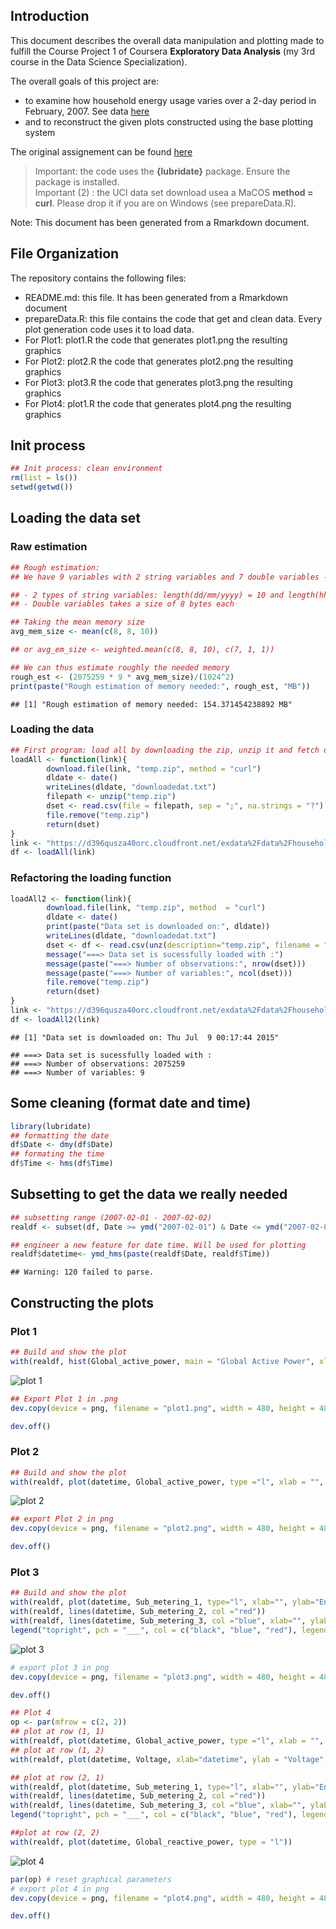 ## Introduction

This document describes the overall data manipulation and plotting made to fulfill the Course Project 1 of Coursera __Exploratory Data Analysis__ (my 3rd course in the Data Science Specialization).

The overall goals of this project are:    
* to examine how household energy usage varies over a 2-day period in February, 2007. See data [here]("https://d396qusza40orc.cloudfront.net/exdata%2Fdata%2Fhousehold_power_consumption.zip") 
* and to reconstruct the given plots constructed using the base plotting system 

The original assignement can be found [here](https://github.com/rdpeng/ExData_Plotting1/blob/master/README.md)

> Important: the code uses the __{lubridate}__ package. Ensure the package is installed.  
> Important (2) : the UCI data set download usea a MaCOS __method = curl__. Please drop it if you are on Windows (see prepareData.R). 

Note: This document has been generated from a Rmarkdown document.

## File Organization
The repository contains the following files:
* README.md: this file. It has been generated from a Rmarkdown document
* prepareData.R: this file contains the code that get and clean data. Every plot generation code uses it to load data.
* For Plot1: plot1.R the code that generates plot1.png the resulting graphics
* For Plot2: plot2.R the code that generates plot2.png the resulting graphics
* For Plot3: plot3.R the code that generates plot3.png the resulting graphics
* For Plot4: plot1.R the code that generates plot4.png the resulting graphics
 

## Init process 

```r
## Init process: clean environment
rm(list = ls())
setwd(getwd())
```
## Loading the data set

### Raw estimation

```r
## Rough estimation:
## We have 9 variables with 2 string variables and 7 double variables -- I choose 'double' for a pessimistic calculation:

## - 2 types of string variables: length(dd/mm/yyyy) = 10 and length(hh:mm:ss) = 8"
## - Double variables takes a size of 8 bytes each 

## Taking the mean memory size 
avg_mem_size <- mean(c(8, 8, 10))

## or avg_em_size <- weighted.mean(c(8, 8, 10), c(7, 1, 1))

## We can thus estimate roughly the needed memory
rough_est <- (2075259 * 9 * avg_mem_size)/(1024^2)
print(paste("Rough estimation of memory needed:", rough_est, "MB"))
```

```
## [1] "Rough estimation of memory needed: 154.371454238892 MB"
```

### Loading the data

```r
## First program: load all by downloading the zip, unzip it and fetch data
loadAll <- function(link){
        download.file(link, "temp.zip", method = "curl")
        dldate <- date()
        writeLines(dldate, "downloadedat.txt")
        filepath <- unzip("temp.zip")
        dset <- read.csv(file = filepath, sep = ";", na.strings = "?") 
        file.remove("temp.zip")
        return(dset)
}
link <- "https://d396qusza40orc.cloudfront.net/exdata%2Fdata%2Fhousehold_power_consumption.zip"
df <- loadAll(link)
```
### Refactoring the loading function
 
```r
loadAll2 <- function(link){
        download.file(link, "temp.zip", method  = "curl")
        dldate <- date()
        print(paste("Data set is downloaded on:", dldate))
        writeLines(dldate, "downloadedat.txt")
        dset <- df <- read.csv(unz(description="temp.zip", filename = "household_power_consumption.txt"), sep = ";", na.strings = "?")
        message("===> Data set is sucessfully loaded with :")
        message(paste("===> Number of observations:", nrow(dset)))
        message(paste("===> Number of variables:", ncol(dset)))
        file.remove("temp.zip")
        return(dset)
}
link <- "https://d396qusza40orc.cloudfront.net/exdata%2Fdata%2Fhousehold_power_consumption.zip"
df <- loadAll2(link)
```

```
## [1] "Data set is downloaded on: Thu Jul  9 00:17:44 2015"
```

```
## ===> Data set is sucessfully loaded with :
## ===> Number of observations: 2075259
## ===> Number of variables: 9
```

## Some cleaning (format date and time)

```r
library(lubridate)
## formatting the date
df$Date <- dmy(df$Date)
## formating the time
df$Time <- hms(df$Time)
```

## Subsetting to get the data we really needed

```r
## subsetting range (2007-02-01 - 2007-02-02)
realdf <- subset(df, Date >= ymd("2007-02-01") & Date <= ymd("2007-02-02"))

## engineer a new feature for date time. Will be used for plotting
realdf$datetime<- ymd_hms(paste(realdf$Date, realdf$Time))
```

```
## Warning: 120 failed to parse.
```
## Constructing the plots

### Plot 1

```r
## Build and show the plot
with(realdf, hist(Global_active_power, main = "Global Active Power", xlab = "Global Active Power (kilowatts)", col = "red"))
```

![plot 1](plot1.png) 

```r
## Export Plot 1 in .png
dev.copy(device = png, filename = "plot1.png", width = 480, height = 480)
```


```r
dev.off()
```

### Plot 2


```r
## Build and show the plot
with(realdf, plot(datetime, Global_active_power, type ="l", xlab = "", ylab = "Global Active Power (kilowatts)"))
```

![plot 2](plot2.png) 

```r
## export Plot 2 in png
dev.copy(device = png, filename = "plot2.png", width = 480, height = 480)
```


```r
dev.off()
```

### Plot 3

```r
## Build and show the plot
with(realdf, plot(datetime, Sub_metering_1, type="l", xlab="", ylab="Energy sub metering"))
with(realdf, lines(datetime, Sub_metering_2, col ="red"))
with(realdf, lines(datetime, Sub_metering_3, col ="blue", xlab="", ylab=""))
legend("topright", pch = "___", col = c("black", "blue", "red"), legend = c("Sub_metering_1", "Sub_metering_2", "Sub_metering_3"))
```

![plot 3](plot3.png) 

```r
# export plot 3 in png
dev.copy(device = png, filename = "plot3.png", width = 480, height = 480)
```


```r
dev.off()
```



```r
## Plot 4
op <- par(mfrow = c(2, 2))
## plot at row (1, 1)
with(realdf, plot(datetime, Global_active_power, type ="l", xlab = "", ylab = "Global Active Power (kilowatts)"))
## plot at row (1, 2)
with(realdf, plot(datetime, Voltage, xlab="datetime", ylab = "Voltage", type = "l"))

## plot at row (2, 1)
with(realdf, plot(datetime, Sub_metering_1, type="l", xlab="", ylab="Energy sub metering"))
with(realdf, lines(datetime, Sub_metering_2, col ="red"))
with(realdf, lines(datetime, Sub_metering_3, col ="blue", xlab="", ylab=""))
legend("topright", pch = "___", col = c("black", "blue", "red"), legend = c("Sub_metering_1", "Sub_metering_2", "Sub_metering_3"))

##plot at row (2, 2)
with(realdf, plot(datetime, Global_reactive_power, type = "l"))
```

![plot 4](plot4.png) 

```r
par(op) # reset graphical parameters
# export plot 4 in png
dev.copy(device = png, filename = "plot4.png", width = 480, height = 480)
```

```r
dev.off()
```

